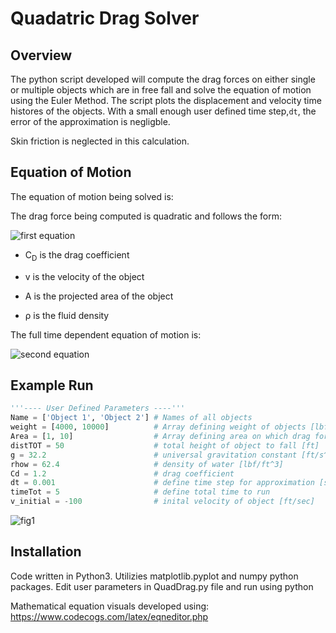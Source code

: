 # Quadatric Drag Solver

## Overview
The python script developed will compute the drag forces on either single or multiple objects which are in free fall and solve the equation of motion using the Euler Method. The script plots the displacement and velocity time histores of the objects. With a small enough user defined time step,`dt`, the error of the approximation is negligble. 

Skin friction is neglected in this calculation. 

## Equation of Motion
The equation of motion being solved is:

The drag force being computed is quadratic and follows the form:

![first equation](https://latex.codecogs.com/gif.latex?F_D&space;=&space;\frac{1}{2}{\rho}v^2C_dA) 

 * C<sub>D</sub> is the drag coefficient

 * v is the velocity of the object

 * A is the projected area of the object

 * &rho; is the fluid density

The full time dependent equation of motion is:

![second equation](https://latex.codecogs.com/gif.latex?F_{net}=F_g-F_D&space;\underset{yields}{\rightarrow}&space;ma(t)=mg&space;-&space;\frac{1}{2}{\rho}v(t)^2C_dA)

## Example Run

```python
'''---- User Defined Parameters ----'''
Name = ['Object 1', 'Object 2'] # Names of all objects
weight = [4000, 10000]          # Array defining weight of objects [lbf]
Area = [1, 10]                  # Array defining area on which drag force will be applied to [ft^2]
distTOT = 50                    # total height of object to fall [ft]
g = 32.2                        # universal gravitation constant [ft/s^2]
rhow = 62.4                     # density of water [lbf/ft^3]
Cd = 1.2                        # drag coefficient
dt = 0.001                      # define time step for approximation [sec]
timeTot = 5                     # define total time to run
v_initial = -100                # inital velocity of object [ft/sec]
```
![fig1](https://github.com/nasriv/QuadDrag/blob/master/Fig1.png)

## Installation
Code written in Python3. Utilizies matplotlib.pyplot and numpy python packages. Edit user parameters in QuadDrag.py file and run using python

Mathematical equation visuals developed using: https://www.codecogs.com/latex/eqneditor.php


       
  
